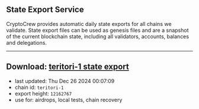 ## State Export Service
CryptoCrew provides automatic daily state exports for all chains we validate. State export files can be used as genesis files and are a snapshot of the current blockchain state, including all validators, accounts, balances and delegations.

---
**Download: [teritori-1 state export](https://dl-eu2.ccvalidators.com/SERVICE/teritori/teritori-1_export_12162767.json)**
---

- last updated: Thu Dec 26 2024 00:07:09
- chain id: `teritori-1`
- export height: `12162767`
- use for: airdrops, local tests, chain recovery
